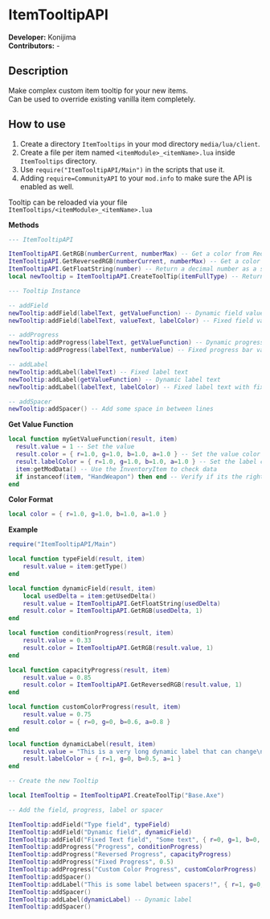 # ItemTooltipAPI
**Developer:** Konijima  
**Contributors:**  -  
  
## Description
Make complex custom item tooltip for your new items.  
Can be used to override existing vanilla item completely.  
  
## How to use
  
1) Create a directory `ItemTooltips` in your mod directory `media/lua/client`.
2) Create a file per item named `<itemModule>_<itemName>.lua` inside `ItemTooltips` directory.
3) Use `require("ItemTooltipAPI/Main")` in the scripts that use it.
4) Adding `require=CommunityAPI` to your `mod.info` to make sure the API is enabled as well.
  
Tooltip can be reloaded via your file `ItemTooltips/<itemModule>_<itemName>.lua`
  
**Methods**
```lua
--- ItemTooltipAPI

ItemTooltipAPI.GetRGB(numberCurrent, numberMax) -- Get a color from Red to Green
ItemTooltipAPI.GetReversedRGB(numberCurrent, numberMax) -- Get a color from Green to Red
ItemTooltipAPI.GetFloatString(number) -- Return a decimal number as a string
local newTooltip = ItemTooltipAPI.CreateToolTip(itemFullType) -- Returns a tooltip instance

--- Tooltip Instance

-- addField
newTooltip:addField(labelText, getValueFunction) -- Dynamic field value
newTooltip:addField(labelText, valueText, labelColor) -- Fixed field value

-- addProgress
newTooltip:addProgress(labelText, getValueFunction) -- Dynamic progress bar value
newTooltip:addProgress(labelText, numberValue) -- Fixed progress bar value

-- addLabel
newTooltip:addLabel(labelText) -- Fixed label text
newTooltip:addLabel(getValueFunction) -- Dynamic label text
newTooltip:addLabel(labelText, labelColor) -- Fixed label text with fixed label color

-- addSpacer
newTooltip:addSpacer() -- Add some space in between lines
```

**Get Value Function**
```lua
local function myGetValueFunction(result, item)
  result.value = 1 -- Set the value
  result.color = { r=1.0, g=1.0, b=1.0, a=1.0 } -- Set the value color
  result.labelColor = { r=1.0, g=1.0, b=1.0, a=1.0 } -- Set the label color
  item:getModData() -- Use the InventoryItem to check data 
  if instanceof(item, "HandWeapon") then end -- Verify if its the right item type
end
```

**Color Format**
```lua
local color = { r=1.0, g=1.0, b=1.0, a=1.0 }
```

**Example**
```lua
require("ItemTooltipAPI/Main")

local function typeField(result, item)
    result.value = item:getType()
end

local function dynamicField(result, item)
    local usedDelta = item:getUsedDelta()
    result.value = ItemTooltipAPI.GetFloatString(usedDelta)
    result.color = ItemTooltipAPI.GetRGB(usedDelta, 1)
end

local function conditionProgress(result, item)
    result.value = 0.33
    result.color = ItemTooltipAPI.GetRGB(result.value, 1)
end

local function capacityProgress(result, item)
    result.value = 0.85
    result.color = ItemTooltipAPI.GetReversedRGB(result.value, 1)
end

local function customColorProgress(result, item)
    result.value = 0.75
    result.color = { r=0, g=0, b=0.6, a=0.8 }
end

local function dynamicLabel(result, item)
    result.value = "This is a very long dynamic label that can change\ndepending of the items state or what ever you need!"
    result.labelColor = { r=1, g=0, b=0.5, a=1 }
end

-- Create the new Tooltip

local ItemTooltip = ItemTooltipAPI.CreateToolTip("Base.Axe")

-- Add the field, progress, label or spacer

ItemTooltip:addField("Type field", typeField)
ItemTooltip:addField("Dynamic field", dynamicField)
ItemTooltip:addField("Fixed Text field", "Some text", { r=0, g=1, b=0, a=1 }) -- Fixed label with custom label color
ItemTooltip:addProgress("Progress", conditionProgress)
ItemTooltip:addProgress("Reversed Progress", capacityProgress)
ItemTooltip:addProgress("Fixed Progress", 0.5)
ItemTooltip:addProgress("Custom Color Progress", customColorProgress)
ItemTooltip:addSpacer()
ItemTooltip:addLabel("This is some label between spacers!", { r=1, g=0, b=0, a=1 }) -- Fixed label with custom color
ItemTooltip:addSpacer()
ItemTooltip:addLabel(dynamicLabel) -- Dynamic label
ItemTooltip:addSpacer()
```

